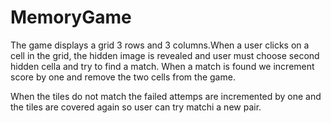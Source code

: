 # MemoryGame
The game displays a grid 3 rows and 3 columns.When a user clicks on a cell in the grid, the hidden image is revealed and user must choose second hidden cella and try to find a match. When a match is found we increment score by one and remove the two cells from the game. 

When the tiles do not match the failed attemps are incremented by one and the tiles are covered again so user can try matchi a new pair.
